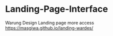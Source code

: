 # Landing-Page-Interface

Warung Design Landing page
more access 
https://masgiwa.github.io/landing-wardes/
